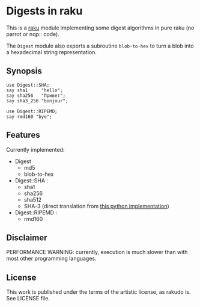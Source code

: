 # Digests in raku

This is a [raku](https://raku.org/) module implementing some digest algorithms
in pure raku (no parrot or nqp:: code).

The `Digest` module also exports a subroutine `blob-to-hex` to turn a blob into
a hexadecimal string representation.

## Synopsis

    use Digest::SHA;
    say sha1     "hello";
    say sha256   "Привет"; 
    say sha3_256 "bonjour";
    
    use Digest::RIPEMD;
    say rmd160 "bye";

## Features

Currently implemented:

* Digest
  - md5
  - blob-to-hex
* Digest::SHA :
  - sha1
  - sha256
  - sha512
  - SHA-3 (direct translation from [this python implementation](https://github.com/XKCP/XKCP/blob/master/Standalone/CompactFIPS202/Python/CompactFIPS202.py))
* Digest::RIPEMD :
  - rmd160

## Disclaimer

PERFORMANCE WARNING: currently, execution is much slower than with most other programming languages.

## License

This work is published under the terms of the artistic license, as rakudo is.
See LICENSE file.

